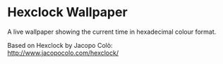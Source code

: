 # Hexclock Wallpaper

A live wallpaper showing the current time in hexadecimal colour format.

Based on Hexclock by Jacopo Colò:  
http://www.jacopocolo.com/hexclock/
